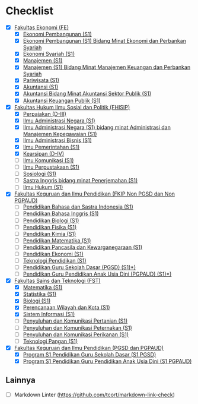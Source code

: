 # Checklist

- [x] [Fakultas Ekonomi (FE)](/FE/README.md)
  - [x] [Ekonomi Pembangunan (S1)](/FE/ekonomi-pembangunan-s1.md)
  - [x] [Ekonomi Pembangunan (S1) Bidang Minat Ekonomi dan Perbankan Syariah](/FE/ekonomi-pembangunan-s1-bidang-minat-ekonomi-dan-perbankan-syariah.md)
  - [x] [Ekonomi Syariah (S1)](/FE/ekonomi-syariah-s1.md)
  - [x] [Manajemen (S1)](/FE/manajemen-s1.md)
  - [x] [Manajemen (S1) Bidang Minat Manajemen Keuangan dan Perbankan Syariah](/FE/manajemen-s1-bidang-minat-manajemen-keuangan-dan-perbankan-syariah.md)
  - [x] [Pariwisata (S1)](/FE/pariwisata-s1.md)
  - [x] [Akuntansi (S1)](/FE/akuntansi-s1.md)
  - [x] [Akuntansi Bidang Minat Akuntansi Sektor Publik (S1)](/FE/akuntansi-bidang-minat-akuntansi-sektor-publik-s1.md)
  - [x] [Akuntansi Keuangan Publik (S1)](/FE/akuntansi-keuangan-publik-s1.md)

- [x] [Fakultas Hukum Ilmu Sosial dan Politik (FHISIP)](/FHISIP/README.md)
  - [x] [Perpajakan (D-III)](/FHISIP/perpajakan-d-iii.md)
  - [x] [Ilmu Administrasi Negara (S1)](/FHISIP/ilmu-administrasi-negara-s1.md)
  - [x] [Ilmu Administrasi Negara (S1) bidang minat Administrasi dan Manajemen Kepegawaian (S1)](/FHISIP/ilmu-administrasi-negara-s1-bidang-minat-administrasi-dan-manajemen-kepegawaian-s1.md)
  - [x] [Ilmu Administrasi Bisnis (S1)](/FHISIP/ilmu-administrasi-bisnis-s1.md)
  - [x] [Ilmu Pemerintahan (S1)](/FHISIP/ilmu-pemerintahan-s1.md)
  - [x] [Kearsipan (D-IV)](/FHISIP/kearsipan-d-iv.md)
  - [ ] [Ilmu Komunikasi (S1)](/FHISIP/ilmu-komunikasi-s1.md)
  - [ ] [Ilmu Perpustakaan (S1)](/FHISIP/ilmu-perpustakaan-s1.md)
  - [ ] [Sosiologi (S1)](/FHISIP/sosiologi-s1.md)
  - [ ] [Sastra Inggris bidang minat Penerjemahan (S1)](/FHISIP/sastra-inggris-bidang-minat-penerjemahan-s1.md)
  - [ ] [Ilmu Hukum (S1)](/FHISIP/ilmu-hukum-s1.md)

- [x] [Fakultas Keguruan dan Ilmu Pendidikan (FKIP Non PGSD dan Non PGPAUD)](/FKIP-non-pendas/README.md)
  - [ ] [Pendidikan Bahasa dan Sastra Indonesia (S1)](pendidikan-bahasa-dan-sastra-indonesia-s1.md)
  - [ ] [Pendidikan Bahasa Inggris (S1)](pendidikan-bahasa-inggris-s1.md)
  - [ ] [Pendidikan Biologi (S1)](pendidikan-biologi-s1.md)
  - [ ] [Pendidikan Fisika (S1)](pendidikan-fisika-s1.md)
  - [ ] [Pendidikan Kimia (S1)](pendidikan-kimia-s1.md)
  - [ ] [Pendidikan Matematika (S1)](pendidikan-matematika-s1.md)
  - [ ] [Pendidikan Pancasila dan Kewarganegaraan (S1)](pendidikan-pancasila-dan-kewarganegaraan-s1.md)
  - [ ] [Pendidikan Ekonomi (S1)](pendidikan-ekonomi-s1.md)
  - [ ] [Teknologi Pendidikan (S1)](program-studi-teknologi-pendidikan-s1.md)
  - [ ] [Pendidikan Guru Sekolah Dasar (PGSD) (S1)*)](pendidikan-guru-sekolah-dasar-pgsd-s1.md)
  - [ ] [Pendidikan Guru Pendidikan Anak Usia Dini (PGPAUD) (S1)*)](pendidikan-guru-pendidikan-anak-usia-dini-pgpaud-s1.md)

- [x] [Fakultas Sains dan Teknologi (FST)](/FST/README.md)
  - [x] [Matematika (S1)](/FST/matematika-s1.md)
  - [x] [Statistika (S1)](/FST/statistika-s1.md)
  - [x] [Biologi (S1)](/FST/biologi-s1.md)
  - [x] [Perencanaan Wilayah dan Kota (S1)](/FST/perencanaan-wilayah-dan-kota-s1.md)
  - [x] [Sistem Informasi (S1)](/FST/sistem-informasi-s1.md)
  - [ ] [Penyuluhan dan Komunikasi Pertanian (S1)](/FST/penyuluhan-dan-komunikasi-pertanian-s1.md)
  - [ ] [Penyuluhan dan Komunikasi Peternakan (S1)](/FST/penyuluhan-dan-komunikasi-peternakan-s1.md)
  - [ ] [Penyuluhan dan Komunikasi Perikanan (S1)](/FST/penyuluhan-dan-komunikasi-perikanan-s1.md)
  - [ ] [Teknologi Pangan (S1)](/FST/program-studi-teknologi-pangan-s1.md)

- [x] [Fakultas Keguruan dan Ilmu Pendidikan (PGSD dan PGPAUD)](/FKIP-pendas/README.md)
  - [x] [Program S1 Pendidikan Guru Sekolah Dasar (S1 PGSD)](/FKIP-pendas/s1-pgsd.md)
  - [x] [Program S1 Pendidikan Guru Pendidikan Anak Usia Dini (S1 PGPAUD)](/FKIP-pendas/s1-pgpaud.md)

## Lainnya

- [ ] Markdown Linter (<https://github.com/tcort/markdown-link-check>)
